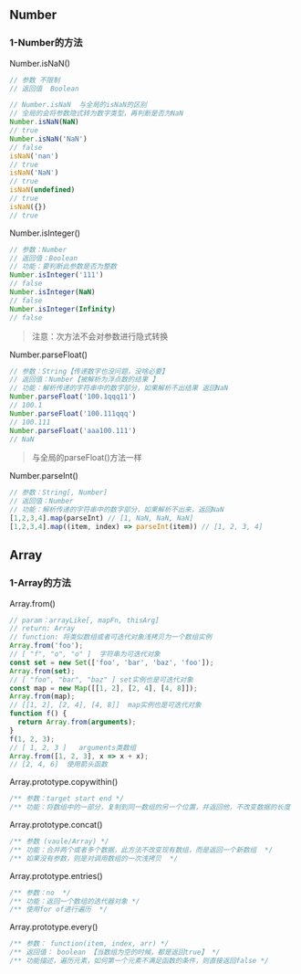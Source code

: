 ## Number

### 1-Number的方法

Number.isNaN()

```js
// 参数 不限制
// 返回值  Boolean

// Number.isNaN  与全局的isNaN的区别
// 全局的会将参数隐式转为数字类型，再判断是否为NaN
Number.isNaN(NaN)
// true
Number.isNaN('NaN')
// false
isNaN('nan')
// true
isNaN('NaN')
// true
isNaN(undefined)
// true
isNaN({})
// true
```

Number.isInteger()

```js
// 参数：Number
// 返回值：Boolean
// 功能：要判断此参数是否为整数
Number.isInteger('111')
// false
Number.isInteger(NaN)
// false
Number.isInteger(Infinity)
// false
```

> 注意：次方法不会对参数进行隐式转换

Number.parseFloat()

```js
// 参数：String【传递数字也没问题，没啥必要】
// 返回值：Number【被解析为浮点数的结果 】
// 功能：解析传递的字符串中的数字部分，如果解析不出结果 返回NaN
Number.parseFloat('100.1qqq11')
// 100.1
Number.parseFloat('100.111qqq')
// 100.111
Number.parseFloat('aaa100.111')
// NaN
```

> 与全局的parseFloat()方法一样

Number.parseInt()

```js
// 参数：String[, Number]
// 返回值：Number
// 功能：解析传递的字符串中的数字部分，如果解析不出来，返回NaN
[1,2,3,4].map(parseInt) // [1, NaN, NaN, NaN]
[1,2,3,4].map((item, index) => parseInt(item)) // [1, 2, 3, 4]
```



## Array

### 1-Array的方法

Array.from()

```js
// param：arrayLike[, mapFn, thisArg]
// return: Array
// function: 将类似数组或者可迭代对象浅拷贝为一个数组实例
Array.from('foo');
// [ "f", "o", "o" ]  字符串为可迭代对象
const set = new Set(['foo', 'bar', 'baz', 'foo']);
Array.from(set);
// [ "foo", "bar", "baz" ] set实例也是可迭代对象
const map = new Map([[1, 2], [2, 4], [4, 8]]);
Array.from(map);
// [[1, 2], [2, 4], [4, 8]]  map实例也是可迭代对象
function f() {
  return Array.from(arguments);
}
f(1, 2, 3);
// [ 1, 2, 3 ]   arguments类数组
Array.from([1, 2, 3], x => x + x);
// [2, 4, 6]  使用箭头函数
```

Array.prototype.copywithin()

```js
/** 参数：target start end */
/** 功能：将数组中的一部分，复制到同一数组的另一个位置，并返回他，不改变数据的长度  */
```

Array.prototype.concat()

```js
/** 参数 (vaule/Array) */
/** 功能：合并两个或者多个数据，此方法不改变现有数组，而是返回一个新数组  */
/** 如果没有参数，则是对调用数组的一次浅拷贝  */
```

Array.prototype.entries()

```js
/** 参数：no  */
/** 功能：返回一个数组的迭代器对象 */
/** 使用for of进行遍历  */
```

Array.prototype.every()

```js
/** 参数： function(item, index, arr) */
/** 返回值： boolean 【当数组为空的时候，都是返回true】 */
/** 功能描述，遍历元素，如何第一个元素不满足函数的条件，则直接返回false */
```

